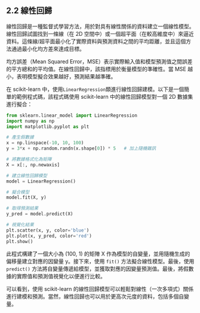 ## 2.2 線性回歸

線性回歸是一種監督式學習方法，用於對具有線性關係的資料建立一個線性模型。線性回歸試圖找到一條線（在 2D 空間中）或一個超平面（在較高維度中）來逼近資料。這條線/超平面最小化了實際資料與預測資料之間的平均距離，並且這個方法通過最小化均方差來達成目標。

均方誤差（Mean Squared Error，MSE）表示實際輸入值和模型預測值之間誤差的平方總和的平均值。在線性回歸中，該指標用於衡量模型的準確性。當 MSE 越小，表明模型擬合效果越好，預測結果越準確。

在 scikit-learn 中，使用`LinearRegression`類進行線性回歸建模。以下是一個簡單的範例程式碼，該程式碼使用 scikit-learn 中的線性回歸模型對一個 2D 數據集進行擬合：

```python
from sklearn.linear_model import LinearRegression
import numpy as np
import matplotlib.pyplot as plt

# 產生假數據
x = np.linspace(-10, 10, 100)
y = 3*x + np.random.randn(x.shape[0]) * 5   # 加上隨機雜訊

# 將數據格式化為矩陣
X = x[:, np.newaxis]

# 建立線性回歸模型
model = LinearRegression()

# 擬合模型
model.fit(X, y)

# 取得預測結果
y_pred = model.predict(X)

# 視覺化結果
plt.scatter(x, y, color='blue')
plt.plot(x, y_pred, color='red')
plt.show()
```

此程式構建了一個大小為 (100, 1) 的矩陣 X 作為模型的自變量，並用隨機生成的偏移量建立對應的因變量 y。接下來，使用 `fit()` 方法擬合線性模型。最後，使用 `predict()` 方法將自變量傳遞給模型，並獲取對應的因變量預測值。最後，將假數據的實際值和預測值視覺化以便進行比較。

可以看到，使用 scikit-learn 的線性回歸模型可以輕鬆對線性（一次多項式）關係進行建模和預測。當然，線性回歸也可以用於更高次元度的資料，包括多個自變量。